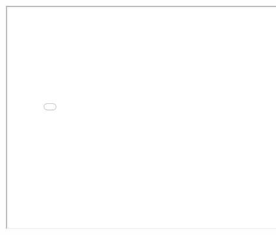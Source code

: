 <iframe id="serviceFrameSend" src="Socket.md/env/port/3000/" width="800" height="600"  frameborder="1"></iframe>

